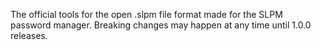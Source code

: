 The official tools for the open .slpm file format made for the SLPM password manager. Breaking changes may happen at
any time until 1.0.0 releases.
